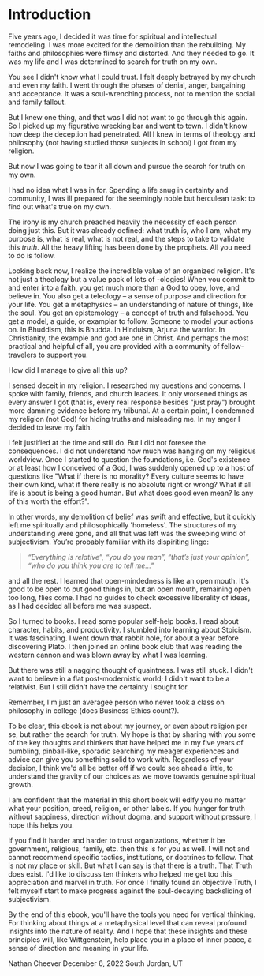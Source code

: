 # Introduction

Five years ago, I decided it was time for spiritual and intellectual remodeling.
I was more excited for the demolition than the rebuilding.
My faiths and philosophies were flimsy and distorted. 
And they needed to go.
It was my life and I was determined to search for truth on my own.

You see I didn't know what I could trust. I felt deeply betrayed by my church and even my faith. I went through the phases of denial, anger, bargaining and acceptance. It was a soul-wrenching process, not to mention the social and family fallout. 

But I knew one thing, and that was I did not want to go through this again. 
So I picked up my figurative wrecking bar and went to town.
I didn't know how deep the deception had penetrated.
All I knew in terms of theology and philosophy (not having studied those subjects in school) I got from my religion.

But now I was going to tear it all down and pursue the search for truth on my own.

I had no idea what I was in for. 
Spending a life snug in certainty and community, I was ill prepared for the seemingly noble but herculean task: to find out what's true on my own.

The irony is my church preached heavily the necessity of each person doing just this. 
But it was already defined: what truth is, who I am, what my purpose is, what is real, what is not real, and the steps to take to validate this _truth_. All the heavy lifting has been done by the prophets. All you need to do is follow.

Looking back now, I realize the incredible value of an organized religion. It's not just a theology but a value pack of lots of -ologies! When you commit to and enter into a faith, you get much more than a God to obey, love, and believe in. You also get a teleology – a sense of purpose and direction for your life. You get a metaphysics – an understanding of nature of things, like the soul. You get an epistemology – a concept of truth and falsehood. You get a model, a guide, or examplar to follow. Someone to model your actions on. In Bhuddism, this is Bhudda. In Hinduism, Arjuna the warrior. In Christianity, the example and god are one in Christ. And perhaps the most practical and helpful of all, you are provided with a community of fellow-travelers to support you. 

How did I manage to give all this up?

I sensed deceit in my religion. I researched my questions and concerns. I spoke with family, friends, and church leaders. It only worsened things as every answer I got (that is, every real response besides "just pray") brought more damning evidence before my tribunal. At a certain point, I condemned my religion (not God) for hiding truths and misleading me. In my anger I decided to leave my faith.

I felt justified at the time and still do. But I did not foresee the consequences. I did not understand how much was hanging on my religious worldview. Once I started to question the foundations, i.e. God's existence or at least how I conceived of a God, I was suddenly opened up to a host of questions like "What if there is no morality? Every culture seems to have their own kind, what if there really is no absolute right or wrong? What if all life is about is being a good human. But what does good even mean? Is any of this worth the effort?".

In other words, my demolition of belief was swift and effective, but it quickly left me spiritually and philosophically 'homeless'. The structures of my understanding were gone, and all that was left was the sweeping wind of subjectivism. You’re probably familiar with its dispiriting lingo:

> _“Everything is relative”, “you do you man”, “that’s just your opinion”, “who do you think you are to tell me…"_

and all the rest. I learned that open-mindedness is like an open mouth. It's good to be open to put good things in, but an open mouth, remaining open too long, flies come. I had no guides to check excessive liberality of ideas, as I had decided all before me was suspect.

So I turned to books. I read some popular self-help books. I read about character, habits, and productivity. I stumbled into learning about Stoicism. It was fascinating. I went down that rabbit hole, for about a year before discovering Plato. I then joined an online book club that was reading the western cannon and was blown away by what I was learning. 

But there was still a nagging thought of quaintness. I was still stuck. I didn't want to believe in a flat post-modernistic world; I didn't want to be a relativist. But I still didn't have the certainty I sought for.

Remember, I'm just an averagee person who never took a class on philosophy in college (does Business Ethics count?). 

To be clear, this ebook is not about my journey, or even about religion per se, but rather the search for truth. 
My hope is that by sharing with you some of the key thoughts and thinkers that have helped me in my five years of bumbling, pinball-like, sporadic searching my meager experiences and advice can give you something solid to work with.
Regardless of your decision, I think we'd all be better off if we could see ahead a little, to understand the gravity of our choices as we move towards genuine spiritual growth.

I am confident that the material in this short book will edify you no matter what your position, creed, religion, or other labels. If you hunger for truth without sappiness, direction without dogma, and support without pressure, I hope this helps you. 

If you find it harder and harder to trust organizations, whether it be government, religious, family, etc. then this is for you as well. I will not and cannot recommend specific tactics, institutions, or doctrines to follow. That is not my place or skill. But what I can say is that there is a truth. That Truth does exist. I'd like to discuss ten thinkers who helped me get too this appreciation and marvel in truth. For once I finally found an objective Truth, I felt myself start to make progress against the soul-decaying backsliding of subjectivism.

By the end of this ebook, you'll have the tools you need for vertical thinking. For thinking about things at a metaphysical level that can reveal profound insights into the nature of reality. And I hope that these insights and these principles will, like Wittgenstein, help place you in a place of inner peace, a sense of direction and meaning in your life. 

Nathan Cheever
December 6, 2022
South Jordan, UT